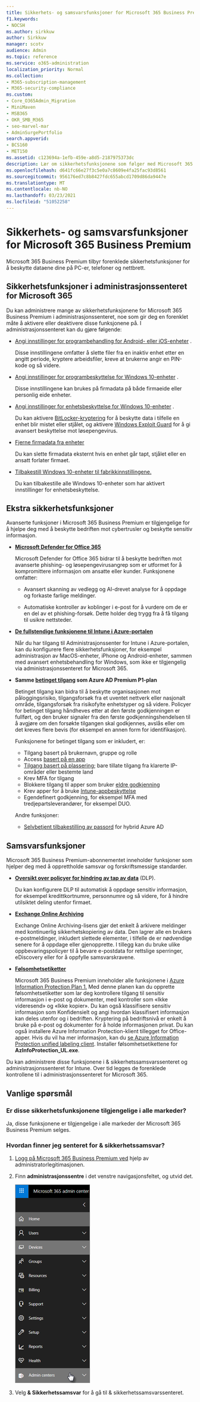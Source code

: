 ```yaml
---
title: Sikkerhets- og samsvarsfunksjoner for Microsoft 365 Business Premium
f1.keywords:
- NOCSH
ms.author: sirkkuw
author: Sirkkuw
manager: scotv
audience: Admin
ms.topic: reference
ms.service: o365-administration
localization_priority: Normal
ms.collection:
- M365-subscription-management
- M365-security-compliance
ms.custom:
- Core_O365Admin_Migration
- MiniMaven
- MSB365
- OKR_SMB_M365
- seo-marvel-mar
- AdminSurgePortfolio
search.appverid:
- BCS160
- MET150
ms.assetid: c123694a-1efb-459e-a8d5-2187975373dc
description: Lær om sikkerhetsfunksjonene som følger med Microsoft 365 Business Premium for å beskytte dataene dine på PC-er, telefoner og nettbrett.
ms.openlocfilehash: d641fc66e27f3c5e0a7c8609e4fa25fac93d8561
ms.sourcegitcommit: 956176ed7c8b8427fdc655abcd1709d86da9447e
ms.translationtype: MT
ms.contentlocale: nb-NO
ms.lasthandoff: 03/23/2021
ms.locfileid: "51052258"
---
```

# <a name="microsoft-365-business-premium-security-and-compliance-features"></a>Sikkerhets- og samsvarsfunksjoner for Microsoft 365 Business Premium

Microsoft 365 Business Premium tilbyr forenklede sikkerhetsfunksjoner for å beskytte dataene dine på PC-er, telefoner og nettbrett.
    
## <a name="microsoft-365-admin-center-security-features"></a>Sikkerhetsfunksjoner i administrasjonssenteret for Microsoft 365

Du kan administrere mange av sikkerhetsfunksjonene for Microsoft 365 Business Premium i administrasjonssenteret, noe som gir deg en forenklet måte å aktivere eller deaktivere disse funksjonene på. I administrasjonssenteret kan du gjøre følgende:
  
- [Angi innstillinger for programbehandling for Android- eller iOS-enheter](app-protection-settings-for-android-and-ios.md) . 
    
    Disse innstillingene omfatter å slette filer fra en inaktiv enhet etter en angitt periode, kryptere arbeidsfiler, kreve at brukerne angir en PIN-kode og så videre.
    
- [Angi innstillinger for programbeskyttelse for Windows 10-enheter](protection-settings-for-windows-10-devices.md) . 
    
    Disse innstillingene kan brukes på firmadata på både firmaeide eller personlig eide enheter.
    
- [Angi innstillinger for enhetsbeskyttelse for Windows 10-enheter](protection-settings-for-windows-10-pcs.md) . 
    
    Du kan aktivere [BitLocker-kryptering](/windows/security/information-protection/bitlocker/bitlocker-frequently-asked-questions) for å beskytte data i tilfelle en enhet blir mistet eller stjålet, og aktivere [Windows Exploit Guard](/windows/security/threat-protection/microsoft-defender-atp/enable-exploit-protection) for å gi avansert beskyttelse mot løsepengevirus. 
    
- [Fjerne firmadata fra enheter](remove-company-data.md)
    
    Du kan slette firmadata eksternt hvis en enhet går tapt, stjålet eller en ansatt forlater firmaet.
    
- [Tilbakestill Windows 10-enheter til fabrikkinnstillingene.](reset-devices-to-factory-settings.md) 
    
    Du kan tilbakestille alle Windows 10-enheter som har aktivert innstillinger for enhetsbeskyttelse.
    
## <a name="additional-security-features"></a>Ekstra sikkerhetsfunksjoner 

Avanserte funksjoner i Microsoft 365 Business Premium er tilgjengelige for å hjelpe deg med å beskytte bedriften mot cybertrusler og beskytte sensitiv informasjon.
  
- **[Microsoft Defender for Office 365](../security/defender-365-security/defender-for-office-365.md)**
    
    Microsoft Defender for Office 365 bidrar til å beskytte bedriften mot avanserte phishing- og løsepengevirusangrep som er utformet for å kompromittere informasjon om ansatte eller kunder. Funksjonene omfatter:
    
  - Avansert skanning av vedlegg og AI-drevet analyse for å oppdage og forkaste farlige meldinger.
    
  - Automatiske kontroller av koblinger i e-post for å vurdere om de er en del av et phishing-forsøk. Dette holder deg trygg fra å få tilgang til usikre nettsteder.

- **[De fullstendige funksjonene til Intune i Azure-portalen](/mem/intune/fundamentals/what-is-intune)**
    
    Når du har tilgang til Administrasjonssenter for Intune i Azure-portalen, kan du konfigurere flere sikkerhetsfunksjoner, for eksempel administrasjon av MacOS-enheter, iPhone og Android-enheter, sammen med avansert enhetsbehandling for Windows, som ikke er tilgjengelig via administrasjonssenteret for Microsoft 365.
- **Samme [betinget tilgang](/azure/active-directory/conditional-access/overview) som Azure AD Premium P1-plan**


    Betinget tilgang kan bidra til å beskytte organisasjonen mot påloggingsrisiko, tilgangsforsøk fra et uventet nettverk eller nasjonalt område, tilgangsforsøk fra risikofylte enhetstyper og så videre. Policyer for betinget tilgang håndheves etter at den første godkjenningen er fullført, og den bruker signaler fra den første godkjenningshendelsen til å avgjøre om den forsøkte tilgangen skal godkjennes, avslås eller om det kreves flere bevis (for eksempel en annen form for identifikasjon).

    Funksjonene for betinget tilgang som er inkludert, er:

    - Tilgang basert på brukernavn, gruppe og rolle
    - Access [basert på en app](/azure/active-directory/conditional-access/app-based-conditional-access) 
    - [Tilgang basert på plassering](/azure/active-directory/authentication/howto-registration-mfa-sspr-combined#conditional-access-policies-for-combined-registration);  bare tillate tilgang fra klarerte IP-områder eller bestemte land 
    - Krev MFA for tilgang
    - Blokkere tilgang til apper som bruker [eldre godkjenning](/azure/active-directory/conditional-access/block-legacy-authentication)
    - Krev apper for å bruke [Intune-appbeskyttelse](/azure/active-directory/conditional-access/app-protection-based-conditional-access)
    - Egendefinert godkjenning, for eksempel MFA med tredjepartsleverandører, for eksempel DUO.
   
    Andre funksjoner:
    - [Selvbetjent tilbakestilling av passord](/azure/active-directory/authentication/concept-sspr-customization) for hybrid Azure AD
    
## <a name="compliance-features"></a>Samsvarsfunksjoner

Microsoft 365 Business Premium-abonnementet inneholder funksjoner som hjelper deg med å opprettholde samsvar og forskriftsmessige standarder.

- **[Oversikt over policyer for hindring av tap av data](../compliance/data-loss-prevention-policies.md)** (DLP). 
    
    Du kan konfigurere DLP til automatisk å oppdage sensitiv informasjon, for eksempel kredittkortnumre, personnumre og så videre, for å hindre utilsiktet deling utenfor firmaet.
    
- **[Exchange Online Archiving](https://products.office.com/exchange/microsoft-exchange-online-archiving-email)**
    
    Exchange Online Archiving-lisens gjør det enkelt å arkivere meldinger med kontinuerlig sikkerhetskopiering av data. Den lagrer alle en brukers e-postmeldinger, inkludert slettede elementer, i tilfelle de er nødvendige senere for å oppdage eller gjenopprette. I tillegg kan du bruke ulike oppbevaringspolicyer til å bevare e-postdata for rettslige sperringer, eDiscovery eller for å oppfylle samsvarskravene.
    
- **[Følsomhetsetiketter](../compliance/sensitivity-labels.md)**

   Microsoft 365 Business Premium inneholder alle funksjonene i [Azure Information Protection Plan 1.](https://go.microsoft.com/fwlink/p/?linkid=871407) Med denne planen kan  du opprette følsomhetsetiketter som lar deg kontrollere tilgang til sensitiv informasjon i e-post og dokumenter, med kontroller som «Ikke videresend» og «Ikke kopier». Du kan også klassifisere sensitiv informasjon som Konfidensielt og angi hvordan klassifisert informasjon kan deles utenfor og i bedriften. Kryptering på bedriftsnivå er enkelt å bruke på e-post og dokumenter for å holde informasjonen privat. Du kan også installere Azure Information Protection-klient tillegget for Office-apper. Hvis du vil ha mer informasjon, kan du [se Azure Information Protection unified labeling client](/azure/information-protection/rms-client/unifiedlabelingclient-version-release-history). Installer følsomhetsetikettene for **AzInfoProtection_UL.exe**.

Du kan administrere disse funksjonene i &amp; sikkerhetssamsvarssenteret og administrasjonssenteret for Intune. Over tid legges de forenklede kontrollene til i administrasjonssenteret for Microsoft 365.
  
    
## <a name="faq"></a>Vanlige spørsmål

 ### <a name="are-these-security-features-available-in-all-markets"></a>Er disse sikkerhetsfunksjonene tilgjengelige i alle markeder?
  
Ja, disse funksjonene er tilgjengelige i alle markeder der Microsoft 365 Business Premium selges.
  
### <a name="how-do-i-find-the-security-amp-compliance-center"></a>Hvordan finner jeg senteret for &amp; sikkerhetssamsvar?
  
1. [Logg på Microsoft 365 Business Premium ved](https://portal.microsoft.com/) hjelp av administratorlegitimasjonen. 
    
2. Finn **administrasjonssentre** i det venstre navigasjonsfeltet, og utvid det. 
    
    ![Velg Administrasjonssentre i det venstre navigasjonsfeltet i administrasjonssenteret for Microsoft 365.](../media/fa4484f8-c637-45fd-a7bd-bdb3abfd6c03.png)
  
3. Velg **&amp; Sikkerhetssamsvar** for å gå til &amp; sikkerhetssamsvarssenteret.
